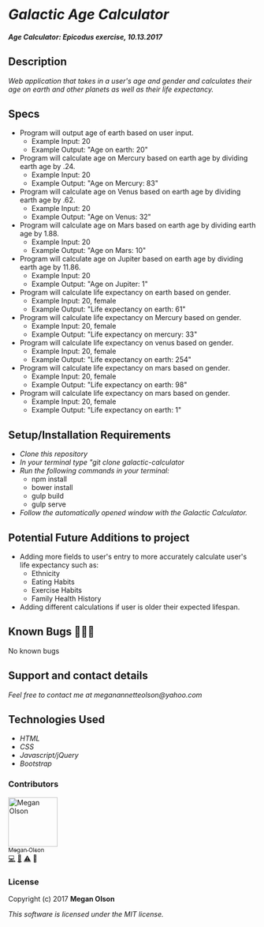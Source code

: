# _Galactic Age Calculator_

#### _Age Calculator: Epicodus exercise, 10.13.2017_

## Description

_Web application that takes in a user's age and gender and calculates their age on earth and other planets as well as their life expectancy._

## Specs

* Program will output age of earth based on user input.
  * Example Input: 20
  * Example Output: "Age on earth: 20"
* Program will calculate age on Mercury based on earth age by dividing earth age by .24.
  * Example Input: 20
  * Example Output: "Age on Mercury: 83"
* Program will calculate age on Venus based on earth age by dividing earth age by .62.
  * Example Input: 20
  * Example Output: "Age on Venus: 32"
* Program will calculate age on Mars based on earth age by dividing earth age by 1.88.
  * Example Input: 20
  * Example Output: "Age on Mars: 10"
* Program will calculate age on Jupiter based on earth age by dividing earth age by 11.86.
  * Example Input: 20
  * Example Output: "Age on Jupiter: 1"
* Program will calculate life expectancy on earth based on gender.
  * Example Input: 20, female
  * Example Output: "Life expectancy on earth: 61"
* Program will calculate life expectancy on Mercury based on gender.
  * Example Input: 20, female
  * Example Output: "Life expectancy on mercury: 33"
* Program will calculate life expectancy on venus based on gender.
  * Example Input: 20, female
  * Example Output: "Life expectancy on earth: 254"
* Program will calculate life expectancy on mars based on gender.
  * Example Input: 20, female
  * Example Output: "Life expectancy on earth: 98"
* Program will calculate life expectancy on mars based on gender.
  * Example Input: 20, female
  * Example Output: "Life expectancy on earth: 1"


## Setup/Installation Requirements

* _Clone this repository_
* _In your terminal type "git clone galactic-calculator_
* _Run the following commands in your terminal:_
  * npm install
  * bower install
  * gulp build
  * gulp serve
* _Follow the automatically opened window with the Galactic Calculator._

## Potential Future Additions to project

* Adding more fields to user's entry to more accurately calculate user's life expectancy such as:
  * Ethnicity
  * Eating Habits
  * Exercise Habits
  * Family Health History
* Adding different calculations if user is older their expected lifespan.

## Known Bugs 🐛🐛🐛

No known bugs

## Support and contact details

_Feel free to contact me at meganannetteolson@yahoo.com_

## Technologies Used

* _HTML_
* _CSS_
* _Javascript/jQuery_
* _Bootstrap_

### Contributors

<img src="https://avatars.githubusercontent.com/MegOlson?s=100" width="100" alt="Megan Olson" /><br />[<sub>Megan Olson</sub>](https://github.com/MegOlson)<br />[💻](https://github.com/galactic-calculator/commits?author=MegOlson) [📖](https://github.com/galactic-calculator/commits?author=MegOlson) [⚠️](https://github.com/galactic-calculator/commits?author=MegOlson) 🎨

### License

Copyright (c) 2017 **Megan Olson**

*This software is licensed under the MIT license.*

